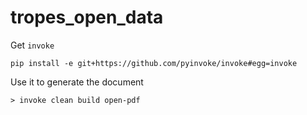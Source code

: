 # tropes_open_data

Get `invoke` 

    pip install -e git+https://github.com/pyinvoke/invoke#egg=invoke
    
Use it to generate the document

```
> invoke clean build open-pdf
```

